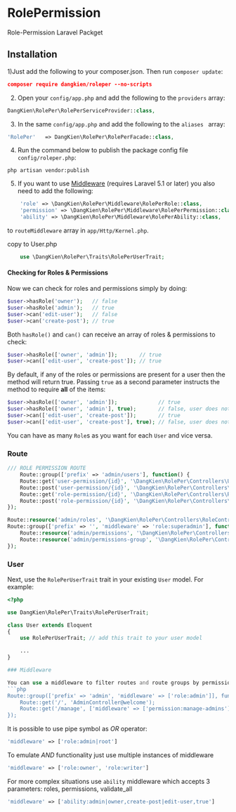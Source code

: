 # RolePermission
Role-Permission Laravel Packget


## Installation

1)Just add the following to your composer.json. Then run `composer update`:

```json
composer require dangkien/roleper --no-scripts
```

2) Open your `config/app.php` and add the following to the `providers` array:

```php
DangKien\RolePer\RolePerServiceProvider::class,
```

3) In the same `config/app.php` and add the following to the `aliases ` array: 

```php
'RolePer'   => DangKien\RolePer\RolePerFacade::class,
```

4) Run the command below to publish the package config file `config/roleper.php`:

```shell
php artisan vendor:publish
```

5)  If you want to use [Middleware](#middleware) (requires Laravel 5.1 or later) you also need to add the following:

```php
    'role' => \DangKien\RolePer\Middleware\RolePerRole::class,
    'permission' => \DangKien\RolePer\Middleware\RolePerPermission::class,
    'ability' => \DangKien\RolePer\Middleware\RolePerAbility::class,
```

to `routeMiddleware` array in `app/Http/Kernel.php`.

copy to User.php
```php
    use \DangKien\RolePer\Traits\RolePerUserTrait;
```
 

#### Checking for Roles & Permissions

Now we can check for roles and permissions simply by doing:

```php
$user->hasRole('owner');   // false
$user->hasRole('admin');   // true
$user->can('edit-user');   // false
$user->can('create-post'); // true
```

Both `hasRole()` and `can()` can receive an array of roles & permissions to check:

```php
$user->hasRole(['owner', 'admin']);       // true
$user->can(['edit-user', 'create-post']); // true
```

By default, if any of the roles or permissions are present for a user then the method will return true.
Passing `true` as a second parameter instructs the method to require **all** of the items:

```php
$user->hasRole(['owner', 'admin']);             // true
$user->hasRole(['owner', 'admin'], true);       // false, user does not have admin role
$user->can(['edit-user', 'create-post']);       // true
$user->can(['edit-user', 'create-post'], true); // false, user does not have edit-user permission
```

You can have as many `Role`s as you want for each `User` and vice versa.

### Route
```php
/// ROLE PERMISSION ROUTE
    Route::group(['prefix' => 'admin/users'], function() {
    Route::get('user-permission/{id}', '\DangKien\RolePer\Controllers\UserRoleController@index')->name('user-permission.index');
    Route::post('user-permission/{id}', '\DangKien\RolePer\Controllers\UserRoleController@store')->name('user-permission.store');
    Route::get('role-permission/{id}', '\DangKien\RolePer\Controllers\RolePermissionController@index')->name('roles-permission.index');
    Route::post('role-permission/{id}', '\DangKien\RolePer\Controllers\RolePermissionController@store')->name('roles-permission.store');
});

Route::resource('admin/roles', '\DangKien\RolePer\Controllers\RoleController');
Route::group(['prefix' => '', 'middleware' => 'role:superadmin'], function() {
    Route::resource('admin/permissions', '\DangKien\RolePer\Controllers\PermissionController');
    Route::resource('admin/permissions-group', '\DangKien\RolePer\Controllers\PermissionGroupController');
});
```

### User

Next, use the `RolePerUserTrait` trait in your existing `User` model. For example:

```php
<?php

use DangKien\RolePer\Traits\RolePerUserTrait;

class User extends Eloquent
{
    use RolePerUserTrait; // add this trait to your user model

    ...
}

### Middleware

You can use a middleware to filter routes and route groups by permission or role
```php
Route::group(['prefix' => 'admin', 'middleware' => ['role:admin']], function() {
    Route::get('/', 'AdminController@welcome');
    Route::get('/manage', ['middleware' => ['permission:manage-admins'], 'uses' => 'AdminController@manageAdmins']);
});
```

It is possible to use pipe symbol as *OR* operator:
```php
'middleware' => ['role:admin|root']
```

To emulate *AND* functionality just use multiple instances of middleware
```php
'middleware' => ['role:owner', 'role:writer']
```

For more complex situations use `ability` middleware which accepts 3 parameters: roles, permissions, validate_all
```php
'middleware' => ['ability:admin|owner,create-post|edit-user,true']
```


